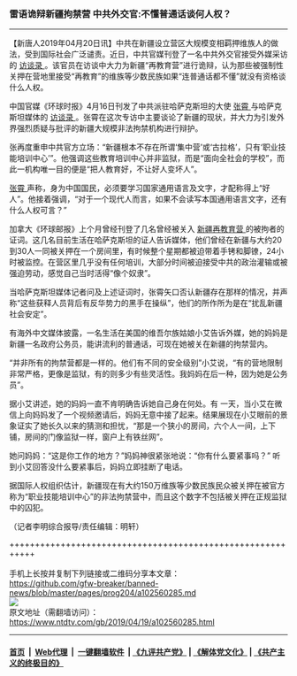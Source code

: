### 雷语诡辩新疆拘禁营 中共外交官:不懂普通话谈何人权？
------------------------

<div class="post_content" itemprop="articleBody">
 <p>
  【新唐人2019年04月20日讯】中共在新疆设立营区大规模变相羁押维族人的做法，受到国际社会广泛谴责。近日，中共官媒刊登了一名中共外交官接受外媒采访的
  <a href="https://www.ntdtv.com/gb/访谈录.htm">
   访谈录
  </a>
  。该官员在访谈中大力为新疆“再教育营”进行诡辩，认为那些被强制性关押在营地里接受“再教育”的维族等少数民族如果“连普通话都不懂”就没有资格谈什么人权。
 </p>
 <p>
  中国官媒《环球时报》4月16日刊发了中共派驻哈萨克斯坦的大使
  <a href="https://www.ntdtv.com/gb/张霄.htm">
   张霄
  </a>
  与哈萨克斯坦媒体的
  <a href="https://www.ntdtv.com/gb/访谈录.htm">
   访谈录
  </a>
  。张霄在这次专访中主要谈论了新疆的现状，并大力为引发外界强烈质疑与批评的新疆大规模非法拘禁机构进行辩护。
 </p>
 <p>
  张再度重申中共官方立场：“新疆根本不存在所谓‘集中营’或‘古拉格’，只有‘职业技能培训中心’”。他强调这些教育培训中心并非监狱，而是“面向全社会的学校”，而此一机构唯一目的便是“把人教育好，不让好人变坏人”。
 </p>
 <p>
  <a href="https://www.ntdtv.com/gb/张霄.htm">
   张霄
  </a>
  声称，身为中国国民，必须要学习国家通用语言及文字，才配称得上“好人”。他接着强调，“对于一个现代人而言，如果不会读写本国通用语言文字，还有什么人权可言？”
 </p>
 <p>
  加拿大《环球邮报》上个月曾经刊登了几名曾经被关入
  <a href="https://www.ntdtv.com/gb/新疆再教育营.htm">
   新疆再教育营
  </a>
  的被拘者的证词。这几名目前生活在哈萨克斯坦的证人告诉媒体，他们曾经在新疆与大约20到30人一同被关押在一个房间里，有时候整个星期都被迫带着手铐和脚镣，24小时被监控。在营区里几乎没有任何培训，大部分时间被迫接受中共的政治灌输或被强迫劳动，感觉自己当时活得“像个奴隶”。
 </p>
 <p>
  当哈萨克斯坦媒体记者问及上述证词时，张霄矢口否认新疆存在那样的情况，并声称“这些获释人员背后有反华势力的黑手在操纵”，他们的所作所为是在“扰乱新疆社会安定”。
 </p>
 <p>
  有海外中文媒体披露，一名生活在美国的维吾尔族姑娘小艾告诉外媒，她的妈妈是新疆一名政府公务员，能讲流利的普通话，可现在她被关在新疆的拘禁营内。
 </p>
 <p>
  “并非所有的拘禁营都是一样的。他们有不同的安全级别”小艾说，“有的营地限制非常严格，更像是监狱，有的则多少有些灵活性。我妈妈在后一种，因为她是公务员”。
 </p>
 <p>
  据小艾讲述，她的妈妈一直不肯明确告诉她自己身在何处。有 一天，当小艾在微信上向妈妈发了一个视频邀请后，妈妈无意中接了起来。结果展现在小艾眼前的景象证实了她长久以来的猜测和担忧，“那是一个狭小的房间，六个人一间，上下铺，房间的门像监狱一样，窗户上有铁丝网”。
 </p>
 <p>
  她问妈妈：“这是你工作的地方？”妈妈神很紧张地说：“你有什么要紧事吗？” 听到小艾回答没什么要紧事后，妈妈立即挂断了电话。
 </p>
 <p>
  据国际人权组织估计，新疆现在有大约150万维族等少数民族民众被关押在被官方称为“职业技能培训中心”的非法拘禁营中，而且这个数字不包括被关押在正规监狱中的囚犯。
 </p>
 <p>
  （记者李明综合报导/责任编辑：明轩）
 </p>
 <div class="single_ad">
 </div>
</div>

+++++++++++++++++++++++++++++++++++++++++++++++++++++++++++<br/><br/>
手机上长按并复制下列链接或二维码分享本文章：<br/>
https://github.com/gfw-breaker/banned-news/blob/master/pages/prog204/a102560285.md <br/>
<a href='https://github.com/gfw-breaker/banned-news/blob/master/pages/prog204/a102560285.md'><img src='https://github.com/gfw-breaker/banned-news/blob/master/pages/prog204/a102560285.md.png'/></a> <br/>
原文地址（需翻墙访问）：https://www.ntdtv.com/gb/2019/04/19/a102560285.html


------------------------
#### [首页](https://github.com/gfw-breaker/banned-news/blob/master/README.md) &nbsp;|&nbsp; [Web代理](https://github.com/labour-camp/helloworld) &nbsp;|&nbsp; [一键翻墙软件](https://github.com/gfw-breaker/nogfw/blob/master/README.md) &nbsp;| [《九评共产党》](https://github.com/gfw-breaker/9ping.md/blob/master/README.md#九评之一评共产党是什么) | [《解体党文化》](https://github.com/gfw-breaker/jtdwh.md/blob/master/README.md) | [《共产主义的终极目的》](https://github.com/gfw-breaker/gczydzjmd.md/blob/master/README.md)

